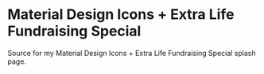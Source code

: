 # Material Design Icons + Extra Life Fundraising Special

Source for my Material Design Icons + Extra Life Fundraising Special splash page.

